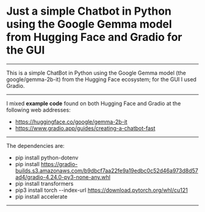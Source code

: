 # Just a simple Chatbot in Python using the Google Gemma model from Hugging Face and Gradio for the GUI

***

This is a simple ChatBot in Python using the Google Gemma model (the google/gemma-2b-it) from the Hugging Face ecosystem; for the GUI I used Gradio.

***

I mixed **example code** found on both Hugging Face and Gradio at the following web addresses:
- https://huggingface.co/google/gemma-2b-it
- https://www.gradio.app/guides/creating-a-chatbot-fast

***

The dependencies are:
- pip install python-dotenv
- pip install https://gradio-builds.s3.amazonaws.com/b9dbcf7aa22fe9a19edbc0c52d46a973d8d57ad4/gradio-4.24.0-py3-none-any.whl
- pip install transformers
- pip3 install torch --index-url https://download.pytorch.org/whl/cu121
- pip install accelerate

***

